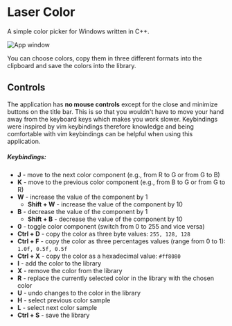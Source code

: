 # Laser Color

A simple color picker for Windows written in C++.

![App window](https://user-images.githubusercontent.com/23151624/45925194-5b33a900-bf19-11e8-84f0-b17ab586191e.png)

You can choose colors, copy them in three different formats into the clipboard and save the colors into the library.

## Controls
The application has __no mouse controls__ except for the close and minimize buttons on the title bar. This is so that
you wouldn't have to move your hand away from the keyboard keys which makes you work slower.
Keybindings were inspired by vim keybindings therefore knowledge and being comfortable with vim keybindings can be helpful when using this application.

##### Keybindings:
* __J__ - move to the next color component (e.g., from R to G or from G to B)
* __K__ - move to the previous color component (e.g., from B to G or from G to R)
* __W__ - increase the value of the component by 1
  * __Shift + W__ - increase the value of the component by 10
* __B__ - decrease the value of the component by 1
  * __Shift + B__ - decrease the value of the component by 10
* __0__ - toggle color component (switch from 0 to 255 and vice versa)
* __Ctrl + D__ - copy the color as three byte values: `255, 128, 128`
* __Ctrl + F__ - copy the color as three percentages values (range from 0 to 1): `1.0f, 0.5f, 0.5f`
* __Ctrl + X__ - copy the color as a hexadecimal value: `#ff8080`
* __I__ - add the color to the library
* __X__ - remove the color from the library
* __R__ - replace the currently selected color in the library with the chosen color
* __U__ - undo changes to the color in the library
* __H__ - select previous color sample
* __L__ - select next color sample
* __Ctrl + S__ - save the library
